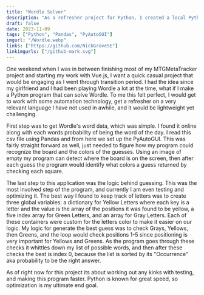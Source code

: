 ```yaml
---
title: "Wordle Solver"
description: "As a refresher project for Python, I created a local Python application that can play and solve Wordle for me."
draft: false
date: 2023-11-09
tags: ["Python", "Pandas", "PyAutoGUI"]
imgurl: "/Wordle.webp"
links: ["https://github.com/NickGroveSE"]
linkimgurls: ["/github-mark.svg"]
---
```


One weekend when I was in between finishing most of my MTGMetaTracker project and starting my work with Vue.js, I want a quick casual project that would be engaging as I went through transition period. I had the idea since my girlfriend and I had been playing Wordle a lot at the time, what if I make a Python program that can solve Wordle. To me this felt perfect, I would get to work with some automation technology, get a refresher on a very relevant language I have not used in awhile, and it would be lightweight yet challenging. 

First step was to get Wordle's word data, which was simple. I found it online along with each words probability of being the word of the day. I read this csv file using Pandas and from here we set up the PyAutoGUI. This was fairly straight forward as well, just needed to figure how my program could recognize the board and the colors of the guesses. Using an image of empty my program can detect where the board is on the screen, then after each guess the program would identify what colors a guess returned by checking each square. 

The last step to this application was the logic behind guessing. This was the most involved step of the program, and currently I am even testing and optimizing it. The best way I found to keep track of letters was to create three global variables: a dictionary for Yellow Letters where each key is a letter and the value is the array of the positions it was found to be yellow, a five index array for Green Letters, and an array for Gray Letters. Each of these containers were custom for the letters color to make it easier on our logic. My logic for generate the best guess was to check Grays, Yellows, then Greens, and the loop would check positions 1-5 since positioning is very important for Yellows and Greens. As the program goes through these checks it whittles down my list of possible words, and then after these checks the best is index 0, because the list is sorted by its "Occurrence" aka probability to be the right answer. 

As of right now for this project its about working out any kinks with testing, and making this program faster. Python is known for great speed, so optimization is my ultimate end goal. 

<!-- If would like to check it out in action check out the <a href="#fig-1" style="color: #CE7919;">Figure 1</a> -->

<!-- <video width="320" height="240" autoplay>
  <source src="movie.mp4" type="video/mp4">
Your browser does not support the video tag.
</video> -->